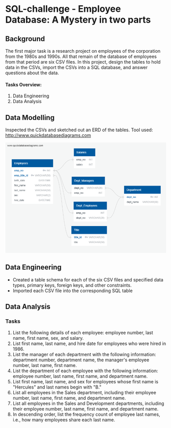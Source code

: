 # SQL-challenge - Employee Database: A Mystery in two parts

## Background

The first major task is a research project on employees of the corporation from the 1980s and 1990s. All that remain of the database of employees from that period are six CSV files.
In this project, design the tables to hold data in the CSVs, import the CSVs into a SQL database, and answer questions about the data. 

#### Tasks Overview:

1. Data Engineering
2. Data Analysis

## Data Modelling

Inspected the CSVs and sketched out an ERD of the tables. 
Tool used: http://www.quickdatabasediagrams.com

![ERD](/images/Data_Model.png)

## Data Engineering

- Created a table schema for each of the six CSV files and specified data types, primary keys, foreign keys, and other constraints.
- Imported each CSV file into the corresponding SQL table

## Data Analysis

### Tasks

1. List the following details of each employee: employee number, last name, first name, sex, and salary.
2. List first name, last name, and hire date for employees who were hired in 1986.
3. List the manager of each department with the following information: department number, department name, the manager's employee number, last name, first name.
4. List the department of each employee with the following information: employee number, last name, first name, and department name.
5. List first name, last name, and sex for employees whose first name is "Hercules" and last names begin with "B."
6. List all employees in the Sales department, including their employee number, last name, first name, and department name.
7. List all employees in the Sales and Development departments, including their employee number, last name, first name, and department name.
8. In descending order, list the frequency count of employee last names, i.e., how many employees share each last name.
